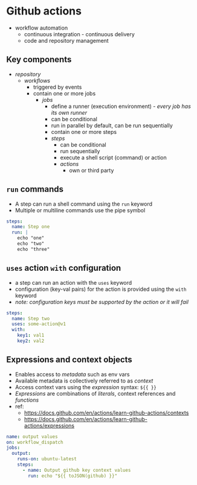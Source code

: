 # Github actions

- workflow automation
  - continuous integration - continuous delivery
  - code and repository management

## Key components

- *repository*
  - *workflows* 
    - triggered by events
    - contain one or more jobs
      - *jobs* 
        - define a runner (execution environment) - _every job has its own runner_
        - can be conditional
        - run in parallel by default, can be run sequentially
        - contain one or more steps
        - *steps* 
          - can be conditional
          - run sequentially 
          - execute a shell script (command) or action
          - *actions*
            - own or third party  

## `run` commands

- A step can run a shell command using the `run` keyword
- Multiple or multiline commands use the pipe symbol

```yaml
steps: 
  name: Step one 
  run: |
    echo "one" 
    echo "two"
    echo "three"
```

## `uses` action `with` configuration

- a step can run an action with the `uses` keyword
- configuration (key-val pairs) for the action is provided using the `with` keyword 
- *note: configuration keys must be supported by the action or it will fail*

```yaml
steps: 
  name: Step two
  uses: some-action@v1 
  with: 
    key1: val1 
    key2: val2
```

## Expressions and context objects 

- Enables access to _metadata_ such as env vars
- Available metadata is collectively referred to as *context*
- Access context vars using the _expression_ syntax: `${{ }}`
- *Expressions* are combinations of _literals_, context references and _functions_
- ref: 
  - https://docs.github.com/en/actions/learn-github-actions/contexts
  - https://docs.github.com/en/actions/learn-github-actions/expressions


```yaml
name: output values
on: workflow_dispatch
jobs:
  output:
    runs-on: ubuntu-latest
    steps:
      - name: Output github key context values
        run: echo "${{ toJSON(github) }}"
```



